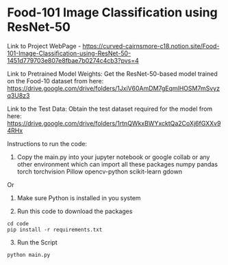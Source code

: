 # Food-101 Image Classification using ResNet-50

Link to Project WebPage - https://curved-cairnsmore-c18.notion.site/Food-101-Image-Classification-using-ResNet-50-1451d779703e807e8fbae7b0274c4cb3?pvs=4

Link to Pretrained Model Weights: Get the ResNet-50-based model trained on the Food-10 dataset from here: https://drive.google.com/drive/folders/1JxiV60AmDM7gEqmlHOSM7mSvyzq3U8z3 

Link to the Test Data: Obtain the test dataset required for the model from here: https://drive.google.com/drive/folders/1rtnQWkxBWYxcktQa2CoXj6fGXXv94RHx

Instructions to run the code:

1. Copy the main.py into your jupyter notebook or google collab or any other environment which can import all these packages
numpy
pandas
torch
torchvision
Pillow
opencv-python
scikit-learn
gdown

Or

1. Make sure Python is installed in you system

2. Run this code to download the packages
```
cd code
pip install -r requirements.txt
```

3. Run the Script

```
python main.py
```
